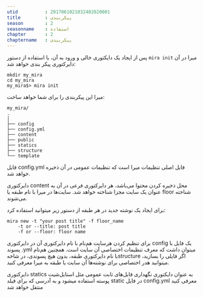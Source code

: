 ```yaml
---
utid          : 2017061021032402020001
title         : پیکربندی
season        : 2
seasonname    : استفاده
chapter       : 2
chaptername   : پیکربندی
---
```



<p>پس از ایجاد یک دایکتوری خالی و ورود به آن، با استفاده از دستور <code>mira init</code> میرا در آن دایرکتوری پیکر بندی خواهد شد:</p>

<pre><code>mkdir my_mira
cd my_mira
my_mira$&gt; mira init
</code></pre>

<p>میرا این پیکربندی را برای شما خواهد ساخت:</p>

<pre><code>my_mira/
.
│
├── config
├── config.yml
├── content
├── public
├── statics
├── structure
└── template
</code></pre>

<p>فایل config.yml فایل اصلی تنظیمات میرا است که تنظیمات عمومی در آن ذخیره خواهد شد.</p>

<p>دایرکتوری content محل ذخیره کردن محتوا می‌باشد، هر دایرکتوری فرعی در آن به عنوان یک سایت مجزا شناخته خواهد شد. سایت‌ها در میرا با نام طبقه یا floor شناخته می‌شوند.</p>

<p>برای ایجاد یک نوشته جدید در هر طبقه از دستور زیر میتوانید استفاده کرد:</p>

<pre><code>mira new -t "your post title" -f floor_name
    -t or --title: post title
    -f or --floor: floor name
</code></pre>

<p>برای تنظیم کردن هرسایت هم‌نام با نام دایرکتوری آن در دایرکتوری config یک فایل با پسوند .yml میتوان داشت که معرف تنظیمات اختصاصی آن سایت است.
همچنین هم‌نام با نام دایرکتوری طبقه، بدون هیچ پسوندی، در شاخهstructure اگر فایلی را بسازید، میتوانید هدر اختصاصی برای نوشته‌ها آن سایت یا طبقه به میرا معرفی کنید.</p>

<p>دایرکتوری statics به عنوان دایکتوری نگهداری فایل‌های ثابت عمومی مثل استایل‌شیت پوسته استفاده میشود و به آدرسی که برای فیلد static در فایل config.yml معرفی کنید منتقل خواهد شد</p>

